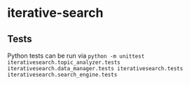 # iterative-search

## Tests

Python tests can be run via ```python -m unittest iterativesearch.topic_analyzer.tests iterativesearch.data_manager.tests iterativesearch.tests iterativesearch.search_engine.tests```
